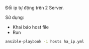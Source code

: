 Đổi ip tự động trên 2 Server.

Sử dụng:
- Khai báo host file
- Run

```sh
ansible-playbook -i hosts ha_ip.yml
```
